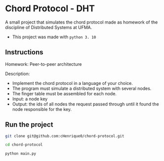 # Chord Protocol - DHT

A small project that simulates the chord protocol made as homework of the discipline of Distributed Systems at UFMA.

* This project was made with `python 3.
10`

## Instructions

Homework: Peer-to-peer architecture

Description:
- Implement the chord protocol in a language of your choice.
- The program must simulate a distributed system with several nodes.
- The finger table must be assembled for each node.
- Input: a node key
- Output: the ids of all nodes the request passed through until it found the node responsible for the key.


## Run the project

```sh
git clone git@github.com:cHenrique0/chord-protocol.git

cd chord-protocol

python main.py
```